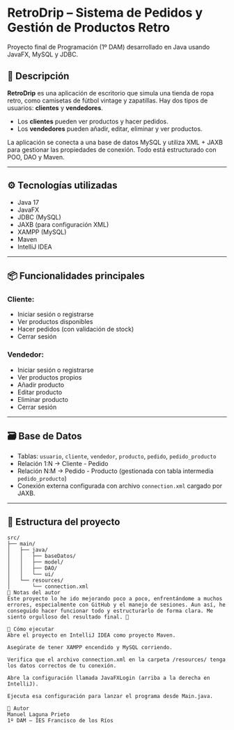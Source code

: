 # RetroDrip – Sistema de Pedidos y Gestión de Productos Retro

Proyecto final de Programación (1º DAM) desarrollado en Java usando JavaFX, MySQL y JDBC.

## 🧠 Descripción

**RetroDrip** es una aplicación de escritorio que simula una tienda de ropa retro, como camisetas de fútbol vintage y zapatillas. Hay dos tipos de usuarios: **clientes** y **vendedores**. 

- Los **clientes** pueden ver productos y hacer pedidos.
- Los **vendedores** pueden añadir, editar, eliminar y ver productos.

La aplicación se conecta a una base de datos MySQL y utiliza XML + JAXB para gestionar las propiedades de conexión. Todo está estructurado con POO, DAO y Maven.

---

## ⚙️ Tecnologías utilizadas

- Java 17  
- JavaFX  
- JDBC (MySQL)  
- JAXB (para configuración XML)  
- XAMPP (MySQL)  
- Maven  
- IntelliJ IDEA

---

## 📦 Funcionalidades principales

### Cliente:
- Iniciar sesión o registrarse
- Ver productos disponibles
- Hacer pedidos (con validación de stock)
- Cerrar sesión

### Vendedor:
- Iniciar sesión o registrarse
- Ver productos propios
- Añadir producto
- Editar producto
- Eliminar producto
- Cerrar sesión

---

## 🗃️ Base de Datos

- Tablas: `usuario`, `cliente`, `vendedor`, `producto`, `pedido`, `pedido_producto`
- Relación 1:N → Cliente - Pedido
- Relación N:M → Pedido - Producto (gestionada con tabla intermedia `pedido_producto`)
- Conexión externa configurada con archivo `connection.xml` cargado por JAXB.

---

## 🧱 Estructura del proyecto

```plaintext
src/
├── main/
│   ├── java/
│   │   ├── baseDatos/
│   │   ├── model/
│   │   ├── DAO/
│   │   └── ui/
│   └── resources/
│       └── connection.xml
📝 Notas del autor
Este proyecto lo he ido mejorando poco a poco, enfrentándome a muchos errores, especialmente con GitHub y el manejo de sesiones. Aun así, he conseguido hacer funcionar todo y estructurarlo de forma clara. Me siento orgulloso del resultado final. 🚀

💾 Cómo ejecutar
Abre el proyecto en IntelliJ IDEA como proyecto Maven.

Asegúrate de tener XAMPP encendido y MySQL corriendo.

Verifica que el archivo connection.xml en la carpeta /resources/ tenga los datos correctos de tu conexión.

Abre la configuración llamada JavaFXLogin (arriba a la derecha en IntelliJ).

Ejecuta esa configuración para lanzar el programa desde Main.java.

📌 Autor
Manuel Laguna Prieto
1º DAM – IES Francisco de los Ríos



